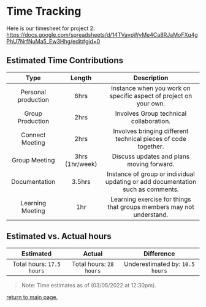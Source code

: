 # Time Tracking
Here is our timesheet for project 2:
https://docs.google.com/spreadsheets/d/14TVavpWyMe4Ca8RJaMoFXq4gPhU7NrfNuMa5_Ew3Hhg/edit#gid=0

## Estimated Time Contributions
| **Type** | **Length** | **Description** |
| :--: | :--: | :--: |
| Personal production | 6hrs | Instance when you work on specific aspect of project on your own. |
| Group Production | 2hrs | Involves Group technical collaboration. |
| Connect Meeting | 2hrs | Involves bringing different technical pieces of code together. |
| Group Meeting | 3hrs (1hr/week) | Discuss updates and plans moving forward. |
| Documentation | 3.5hrs | Instance of group or individual updating or add documentation such as comments. |
| Learning Meeting | 1hr | Learning exercise for things that groups members may not understand. |

## Estimated vs. Actual hours

| **Estimated** | **Actual** | **Difference** |
| :--: | :--: | :--: |
| Total hours: `17.5 hours` | Total hours: `28 hours` | Underestimated by: `10.5 hours` |

>Note: Time estimates as of (03/05/2022 at 12:30pm).

[return to main page.](README.md)

